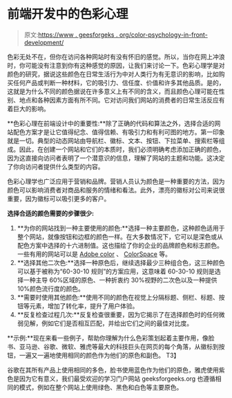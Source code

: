 # 前端开发中的色彩心理

> 原文:[https://www . geesforgeks . org/color-psychology-in-front-development/](https://www.geeksforgeeks.org/color-psychology-in-front-end-development/)

色彩无处不在，但你在访问各种网站时有没有怀旧的感觉。所以，当你在网上冲浪时，你可能没有注意到你有这种感觉的原因，让我们来讨论一下。色彩心理学是对颜色的研究，据说这些颜色在日常生活行为中对人类行为有无意识的影响，比如购买任何产品或判断一种材料，它的吸引力、信任度、价值和许多其他品质。是的，这就是为什么不同的颜色据说在许多意义上有不同的含义，而且颜色心理可能在性别、地点和各种因素方面有所不同。它对访问我们网站的消费者的日常生活反应有着巨大的影响。

**色彩心理在前端设计中的重要性:**除了正确的代码和算法之外，选择合适的网站配色方案才是让它值得纪念、值得信赖、有吸引力和有利可图的地方。第一印象就是一切。典型的动态网站由导航栏、徽标、文本、按钮、下拉菜单、搜索栏等组成。因此，在创建一个网站和它们的本质时，我们必须明确考虑添加正确的颜色，因为这直接向访问者表明了一个潜意识的信息，理解了网站的主题和功能。这决定了你向访问者提供什么类型的内容。

色彩心理学也广泛应用于营销和品牌。营销人员认为颜色是一种重要的方法，因为颜色可以影响消费者对商品和服务的情绪和看法。此外，漂亮的徽标对公司来说很重要，因为徽标可以吸引更多的客户。

**选择合适的颜色需要的步骤很少:**

1.  **为你的网站找到一种主要使用的颜色:**选择一种主要颜色，这种颜色适用于整个网站，就像按钮和边框的颜色一样。在大多数情况下，它可以是深色或从配色方案中选择的十六进制值。这也描绘了你的企业的品牌颜色和标志颜色。一些有用的网站可以是 [Adobe color](https://color.adobe.com/search?q=fun) 、 [ColorSpace](https://mycolor.space/) 等。
2.  **选择其他二次色:**选择一种原色后，继续选择最少三种组合色，这三种颜色可以基于被称为“60-30-10 规则”的方案应用，这意味着 60-30-10 规则是选择一种主导 60%区域的原色、一种折衷约 30%视野的二次色以及一种提供 10%颜色流行度的颜色。
3.  **需要时使用其他颜色:**使用不同的颜色在视觉上分隔标题、侧栏、标题、按钮等元素，增加了转化率，提升了用户体验。
4.  **反复检查过程几次:**反复检查很重要，因为它揭示了在选择颜色时的任何微弱见解，例如它们是否相互匹配，并给出它们之间的最佳对比度。

**示例:**现在来看一些例子，帮助你理解为什么色彩策划起着主要作用，像脸书、亚马逊、谷歌、微软、雅虎等最大的科技巨头在网页的每个角落，从徽标到按钮，一遍又一遍地使用相同的颜色作为他们的原色和副色。
T3】

谷歌在其所有产品上使用相同的多色，脸书使用蓝色作为他们的原色，雅虎使用紫色是因为它有意义，我们最受欢迎的学习门户网站 geeksforgeeks.org 也遵循相同的模式，例如在整个网站上使用绿色、黑色和白色等主要原色。